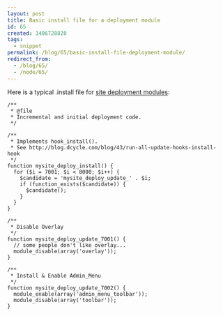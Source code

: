 ```yaml
---
layout: post
title: Basic install file for a deployment module
id: 65
created: 1406728820
tags:
  - snippet
permalink: /blog/65/basic-install-file-deployment-module/
redirect_from:
  - /blog/65/
  - /node/65/
---
```

Here is a typical .install file for [site deployment modules](http://blog.dcycle.com/blog/44/what-site-deployment-module):

    /**
     * @file
     * Incremental and initial deployment code.
     */

    /**
     * Implements hook_install().
     * See http://blog.dcycle.com/blog/43/run-all-update-hooks-install-hook
     */
    function mysite_deploy_install() {
      for ($i = 7001; $i < 8000; $i++) {
        $candidate = 'mysite_deploy_update_' . $i;
        if (function_exists($candidate)) {
          $candidate();
        }
      }
    }

    /**
     * Disable Overlay
     */
    function mysite_deploy_update_7001() {
      // some people don't like overlay...
      module_disable(array('overlay'));
    }

    /**
     * Install & Enable Admin_Menu
     */
    function mysite_deploy_update_7002() {
      module_enable(array('admin_menu_toolbar'));
      module_disable(array('toolbar'));
    }
